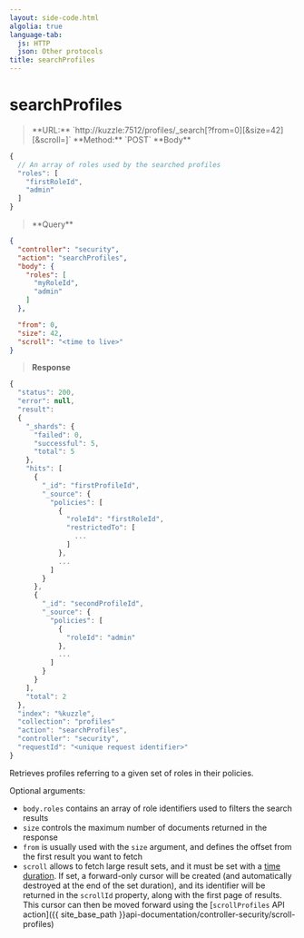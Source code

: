```yaml
---
layout: side-code.html
algolia: true
language-tab:
  js: HTTP
  json: Other protocols
title: searchProfiles
---
```



# searchProfiles



<blockquote class="js">
<p>
**URL:** `http://kuzzle:7512/profiles/_search[?from=0][&size=42][&scroll=<time to live>]`  
**Method:** `POST`  
**Body**
</p>
</blockquote>

```js
{
  // An array of roles used by the searched profiles
  "roles": [
    "firstRoleId",
    "admin"
  ]
}
```

<blockquote class="json">
<p>
**Query**
</p>
</blockquote>

```json
{
  "controller": "security",
  "action": "searchProfiles",
  "body": {
    "roles": [
      "myRoleId",
      "admin"
    ]
  },

  "from": 0,
  "size": 42,
  "scroll": "<time to live>"
}
```

>**Response**

```javascript
{
  "status": 200,                     
  "error": null,                     
  "result":
  {
    "_shards": {
      "failed": 0,
      "successful": 5,
      "total": 5
    },
    "hits": [
      {
        "_id": "firstProfileId",
        "_source": {
          "policies": [
            {
              "roleId": "firstRoleId",
              "restrictedTo": [
                ...
              ]
            },
            ...
          ]
        }
      },
      {
        "_id": "secondProfileId",
        "_source": {
          "policies": [
            {
              "roleId": "admin"
            },
            ...
          ]
        }
      }
    ],
    "total": 2
  },
  "index": "%kuzzle",
  "collection": "profiles"
  "action": "searchProfiles",
  "controller": "security",
  "requestId": "<unique request identifier>"
}
```

Retrieves profiles referring to a given set of roles in their policies.


Optional arguments:

* `body.roles` contains an array of role identifiers used to filters the search results
* `size` controls the maximum number of documents returned in the response
* `from` is usually used with the `size` argument, and defines the offset from the first result you want to fetch
* `scroll` allows to fetch large result sets, and it must be set with a [time duration](https://www.elastic.co/guide/en/elasticsearch/reference/current/common-options.html#time-units). If set, a forward-only cursor will be created (and automatically destroyed at the end of the set duration), and its identifier will be returned in the `scrollId` property, along with the first page of results. This cursor can then be moved forward using the [`scrollProfiles` API action]({{ site_base_path }}api-documentation/controller-security/scroll-profiles)
